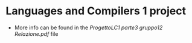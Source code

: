 # Languages and Compilers 1 project
- More info can be found in the *ProgettoLC1 parte3 gruppo12 Relazione.pdf* file
